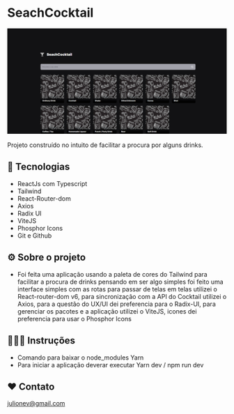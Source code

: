 # SeachCocktail

![preview](./.github/home.png)

Projeto construído no intuito de facilitar a procura por alguns drinks.

## 🦾 Tecnologias

- ReactJs com Typescript
- Tailwind
- React-Router-dom
- Axios
- Radix UI
- ViteJS
- Phosphor Icons
- Git e Github

## ⚙️ Sobre o projeto

- Foi feita uma aplicação usando a paleta de cores do Tailwind para facilitar a procura de drinks pensando em ser algo simples foi feito uma interface simples com as rotas para passar de telas em telas utilizei o React-router-dom v6, para sincronização com a API do Cocktail utilizei o Axios, para a questão do UX/UI dei preferencia para o Radix-UI, para gerenciar os pacotes e a aplicação utilizei o ViteJS, icones dei preferencia para usar o Phosphor Icons

## 👨🏻‍🏫 Instruções

- Comando para baixar o node_modules Yarn
- Para iniciar a aplicação deverar executar Yarn dev / npm run dev

## ❤️ Contato

julionev@gmail.com
